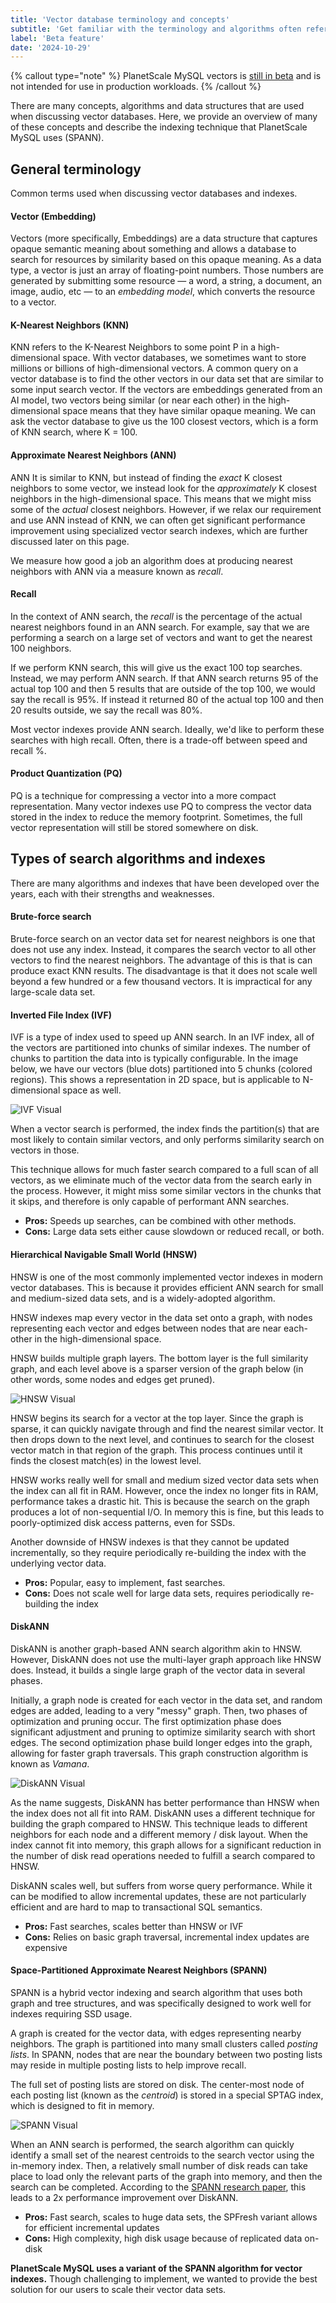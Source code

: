 ```yaml
---
title: 'Vector database terminology and concepts'
subtitle: 'Get familiar with the terminology and algorithms often referred to in the world of vector databases.'
label: 'Beta feature'
date: '2024-10-29'
---
```


{% callout type="note" %}
PlanetScale MySQL vectors is [still in beta](/docs/vectors/overview) and is not intended for use in production workloads.
{% /callout %}

There are many concepts, algorithms and data structures that are used when discussing vector databases.
Here, we provide an overview of many of these concepts and describe the indexing technique that PlanetScale MySQL uses (SPANN).

## General terminology

Common terms used when discussing vector databases and indexes.

#### Vector (Embedding)

Vectors (more specifically, Embeddings) are a data structure that captures opaque semantic meaning about something and allows a database to search for resources by similarity based on this opaque meaning.
As a data type, a vector is just an array of floating-point numbers.
Those numbers are generated by submitting some resource &mdash; a word, a string, a document, an image, audio, etc &mdash; to an _embedding model_, which converts the resource to a vector.

#### K-Nearest Neighbors (KNN)

KNN refers to the K-Nearest Neighbors to some point P in a high-dimensional space.
With vector databases, we sometimes want to store millions or billions of high-dimensional vectors.
A common query on a vector database is to find the other vectors in our data set that are similar to some input search vector.
If the vectors are embeddings generated from an AI model, two vectors being similar (or near each other) in the high-dimensional space means that they have similar opaque meaning.
We can ask the vector database to give us the 100 closest vectors, which is a form of KNN search, where K = 100.

#### Approximate Nearest Neighbors (ANN)

ANN It is similar to KNN, but instead of finding the _exact_ K closest neighbors to some vector, we instead look for the _approximately_ K closest neighbors in the high-dimensional space.
This means that we might miss some of the _actual_ closest neighbors.
However, if we relax our requirement and use ANN instead of KNN, we can often get significant performance improvement using specialized vector search indexes, which are further discussed later on this page.

We measure how good a job an algorithm does at producing nearest neighbors with ANN via a measure known as _recall_.

#### Recall

In the context of ANN search, the _recall_ is the percentage of the actual nearest neighbors found in an ANN search.
For example, say that we are performing a search on a large set of vectors and want to get the nearest 100 neighbors.

If we perform KNN search, this will give us the exact 100 top searches.
Instead, we may perform ANN search.
If that ANN search returns 95 of the actual top 100 and then 5 results that are outside of the top 100, we would say the recall is 95%.
If instead it returned 80 of the actual top 100 and then 20 results outside, we say the recall was 80%.

Most vector indexes provide ANN search.
Ideally, we'd like to perform these searches with high recall.
Often, there is a trade-off between speed and recall %.

#### Product Quantization (PQ)

PQ is a technique for compressing a vector into a more compact representation.
Many vector indexes use PQ to compress the vector data stored in the index to reduce the memory footprint.
Sometimes, the full vector representation will still be stored somewhere on disk.

## Types of search algorithms and indexes

There are many algorithms and indexes that have been developed over the years, each with their strengths and weaknesses.

#### Brute-force search

Brute-force search on an vector data set for nearest neighbors is one that does not use any index.
Instead, it compares the search vector to all other vectors to find the nearest neighbors.
The advantage of this is that is can produce exact KNN results.
The disadvantage is that it does not scale well beyond a few hundred or a few thousand vectors.
It is impractical for any large-scale data set.

#### Inverted File Index (IVF)

IVF is a type of index used to speed up ANN search.
In an IVF index, all of the vectors are partitioned into chunks of similar indexes.
The number of chunks to partition the data into is typically configurable.
In the image below, we have our vectors (blue dots) partitioned into 5 chunks (colored regions).
This shows a representation in 2D space, but is applicable to N-dimensional space as well.

![IVF Visual](/assets/docs/concepts/vector-indexes/ivf.png)

When a vector search is performed, the index finds the partition(s) that are most likely to contain similar vectors, and only performs similarity search on vectors in those.

This technique allows for much faster search compared to a full scan of all vectors, as we eliminate much of the vector data from the search early in the process.
However, it might miss some similar vectors in the chunks that it skips, and therefore is only capable of performant ANN searches.

- **Pros:** Speeds up searches, can be combined with other methods.
- **Cons:** Large data sets either cause slowdown or reduced recall, or both.

#### Hierarchical Navigable Small World (HNSW)

HNSW is one of the most commonly implemented vector indexes in modern vector databases.
This is because it provides efficient ANN search for small and medium-sized data sets, and is a widely-adopted algorithm.

HNSW indexes map every vector in the data set onto a graph, with nodes representing each vector and edges between nodes that are near each-other in the high-dimensional space.

HNSW builds multiple graph layers.
The bottom layer is the full similarity graph, and each level above is a sparser version of the graph below (in other words, some nodes and edges get pruned).

![HNSW Visual](/assets/docs/concepts/vector-indexes/hnsw.png)

HNSW begins its search for a vector at the top layer.
Since the graph is sparse, it can quickly navigate through and find the nearest similar vector.
It then drops down to the next level, and continues to search for the closest vector match in that region of the graph.
This process continues until it finds the closest match(es) in the lowest level.

HNSW works really well for small and medium sized vector data sets when the index can all fit in RAM.
However, once the index no longer fits in RAM, performance takes a drastic hit.
This is because the search on the graph produces a lot of non-sequential I/O.
In memory this is fine, but this leads to poorly-optimized disk access patterns, even for SSDs.

Another downside of HNSW indexes is that they cannot be updated incrementally, so they require periodically re-building the index with the underlying vector data.

- **Pros:** Popular, easy to implement, fast searches.
- **Cons:** Does not scale well for large data sets, requires periodically re-building the index

#### DiskANN

DiskANN is another graph-based ANN search algorithm akin to HNSW.
However, DiskANN does not use the multi-layer graph approach like HNSW does.
Instead, it builds a single large graph of the vector data in several phases.

Initially, a graph node is created for each vector in the data set, and random edges are added, leading to a very "messy" graph.
Then, two phases of optimization and pruning occur.
The first optimization phase does significant adjustment and pruning to optimize similarity search with short edges.
The second optimization phase build longer edges into the graph, allowing for faster graph traversals.
This graph construction algorithm is known as _Vamana_.

![DiskANN Visual](/assets/docs/concepts/vector-indexes/diskann.png)

As the name suggests, DiskANN has better performance than HNSW when the index does not all fit into RAM.
DiskANN uses a different technique for building the graph compared to HNSW.
This technique leads to different neighbors for each node and a different memory / disk layout.
When the index cannot fit into memory, this graph allows for a significant reduction in the number of disk read operations needed to fulfill a search compared to HNSW.

DiskANN scales well, but suffers from worse query performance.
While it can be modified to allow incremental updates, these are not particularly efficient and are hard to map to transactional SQL semantics.

- **Pros:** Fast searches, scales better than HNSW or IVF
- **Cons:** Relies on basic graph traversal, incremental index updates are expensive

#### Space-Partitioned Approximate Nearest Neighbors (SPANN)

SPANN is a hybrid vector indexing and search algorithm that uses both graph and tree structures, and was specifically designed to work well for indexes requiring SSD usage.

A graph is created for the vector data, with edges representing nearby neighbors.
The graph is partitioned into many small clusters called _posting lists_.
In SPANN, nodes that are near the boundary between two posting lists may reside in multiple posting lists to help improve recall.

The full set of posting lists are stored on disk.
The center-most node of each posting list (known as the _centroid_) is stored in a special SPTAG index, which is designed to fit in memory.

![SPANN Visual](/assets/docs/concepts/vector-indexes/spann.png)

When an ANN search is performed, the search algorithm can quickly identify a small set of the nearest centroids to the search vector using the in-memory index.
Then, a relatively small number of disk reads can take place to load only the relevant parts of the graph into memory, and then the search can be completed.
According to the [SPANN research paper](https://www.microsoft.com/en-us/research/uploads/prod/2021/11/SPANN_finalversion1.pdf), this leads to a 2x performance improvement over DiskANN.

- **Pros:** Fast search, scales to huge data sets, the SPFresh variant allows for efficient incremental updates
- **Cons:** High complexity, high disk usage because of replicated data on-disk

**PlanetScale MySQL uses a variant of the SPANN algorithm for vector indexes.**
Though challenging to implement, we wanted to provide the best solution for our users to scale their vector data sets.
